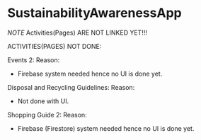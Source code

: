 # SustainabilityAwarenessApp

*NOTE*
Activities(Pages) ARE NOT LINKED YET!!!

ACTIVITIES(PAGES) NOT DONE:

Events 2:
Reason: 
- Firebase system needed hence no UI is done yet.

Disposal and Recycling Guidelines:
Reason:
- Not done with UI.

Shopping Guide 2:
Reason:
- Firebase (Firestore) system needed hence no UI is done yet.
